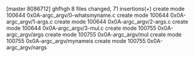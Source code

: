 [master 8086712] ghfhgh
 8 files changed, 71 insertions(+)
 create mode 100644 0x0A-argc_argv/0-whatsmyname.c
 create mode 100644 0x0A-argc_argv/1-args.c
 create mode 100644 0x0A-argc_argv/2-args.c
 create mode 100644 0x0A-argc_argv/3-mul.c
 create mode 100755 0x0A-argc_argv/args
 create mode 100755 0x0A-argc_argv/mul
 create mode 100755 0x0A-argc_argv/mynameis
 create mode 100755 0x0A-argc_argv/nargs
